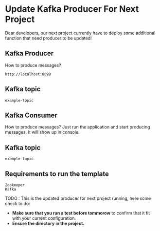 # Update Kafka Producer For Next Project
Dear developers, our next project currently have to deploy some additional function that need producer to be updated!

## Kafka Producer
How to produce messages?
```
http://localhost:8899
```
## Kafka topic
```
example-topic
```
## Kafka Consumer
How to produce messages?
Just run the application and start producing messages, It will show up in console.
## Kafka topic
```
example-topic
```
## Requirements to run the template
```
Zookeeper
Kafka
```

TODO : This is the updated producer for next project running, here some check to do:
- **Make sure that you run a test before tommorow** to confirm that it fit with your current configuration.
- **Ensure the directory in the project.**
